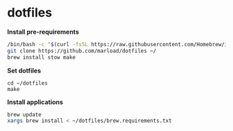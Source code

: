 # dotfiles

**Install pre-requirements**
```bash
/bin/bash -c "$(curl -fsSL https://raw.githubusercontent.com/Homebrew/install/HEAD/install.sh)"
git clone https://github.com/marload/dotfiles ~/
brew install stow make
```

**Set dotfiles**
```
cd ~/dotfiles
make
```

**Install applications**
```bash
brew update
xargs brew install < ~/dotfiles/brew.requirements.txt
```